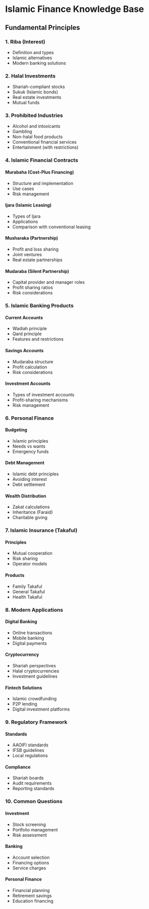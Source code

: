 # Islamic Finance Knowledge Base

## Fundamental Principles

### 1. Riba (Interest)
- Definition and types
- Islamic alternatives
- Modern banking solutions

### 2. Halal Investments
- Shariah-compliant stocks
- Sukuk (Islamic bonds)
- Real estate investments
- Mutual funds

### 3. Prohibited Industries
- Alcohol and intoxicants
- Gambling
- Non-halal food products
- Conventional financial services
- Entertainment (with restrictions)

### 4. Islamic Financial Contracts

#### Murabaha (Cost-Plus Financing)
- Structure and implementation
- Use cases
- Risk management

#### Ijara (Islamic Leasing)
- Types of Ijara
- Applications
- Comparison with conventional leasing

#### Musharaka (Partnership)
- Profit and loss sharing
- Joint ventures
- Real estate partnerships

#### Mudaraba (Silent Partnership)
- Capital provider and manager roles
- Profit sharing ratios
- Risk considerations

### 5. Islamic Banking Products

#### Current Accounts
- Wadiah principle
- Qard principle
- Features and restrictions

#### Savings Accounts
- Mudaraba structure
- Profit calculation
- Risk considerations

#### Investment Accounts
- Types of investment accounts
- Profit-sharing mechanisms
- Risk management

### 6. Personal Finance

#### Budgeting
- Islamic principles
- Needs vs wants
- Emergency funds

#### Debt Management
- Islamic debt principles
- Avoiding interest
- Debt settlement

#### Wealth Distribution
- Zakat calculations
- Inheritance (Faraid)
- Charitable giving

### 7. Islamic Insurance (Takaful)

#### Principles
- Mutual cooperation
- Risk sharing
- Operator models

#### Products
- Family Takaful
- General Takaful
- Health Takaful

### 8. Modern Applications

#### Digital Banking
- Online transactions
- Mobile banking
- Digital payments

#### Cryptocurrency
- Shariah perspectives
- Halal cryptocurrencies
- Investment guidelines

#### Fintech Solutions
- Islamic crowdfunding
- P2P lending
- Digital investment platforms

### 9. Regulatory Framework

#### Standards
- AAOIFI standards
- IFSB guidelines
- Local regulations

#### Compliance
- Shariah boards
- Audit requirements
- Reporting standards

### 10. Common Questions

#### Investment
- Stock screening
- Portfolio management
- Risk assessment

#### Banking
- Account selection
- Financing options
- Service charges

#### Personal Finance
- Financial planning
- Retirement savings
- Education financing